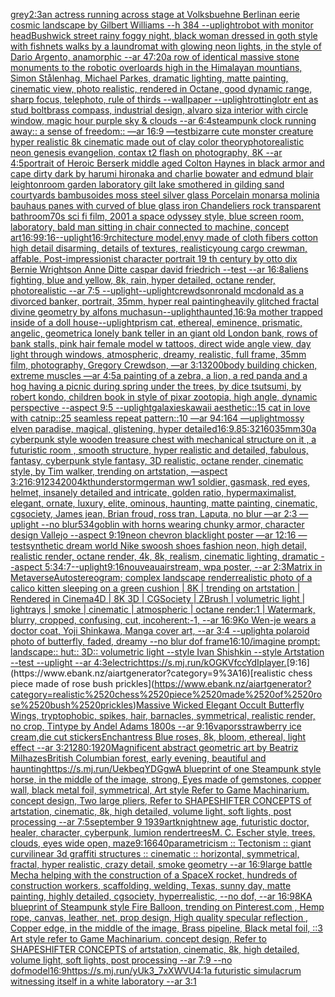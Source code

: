 [grey](https://www.ebank.nz/aiartgenerator?category=grey)[2:3](https://www.ebank.nz/aiartgenerator?category=2%3A3)[an actress running across stage at Volksbuehne Berlin](https://www.ebank.nz/aiartgenerator?category=an%2520actress%2520running%2520across%2520stage%2520at%2520Volksbuehne%2520Berlin)[an eerie cosmic landscape by Gilbert Williams --h 384 --uplight](https://www.ebank.nz/aiartgenerator?category=an%2520eerie%2520cosmic%2520landscape%2520by%2520Gilbert%2520Williams%2520--h%2520384%2520--uplight)[robot with monitor head](https://www.ebank.nz/aiartgenerator?category=robot%2520with%2520monitor%2520head)[Bushwick street rainy foggy night, black woman dressed in goth style with fishnets walks by a laundromat with glowing neon lights, in the style of Dario Argento, anamorphic --ar 47:20](https://www.ebank.nz/aiartgenerator?category=Bushwick%2520street%2520rainy%2520foggy%2520night%2C%2520black%2520woman%2520dressed%2520in%2520goth%2520style%2520with%2520fishnets%2520walks%2520by%2520a%2520laundromat%2520with%2520glowing%2520neon%2520lights%2C%2520in%2520the%2520style%2520of%2520Dario%2520Argento%2C%2520anamorphic%2520--ar%252047%3A20)[a row of identical massive stone monuments to the robotic overloards high in the Himalayan mountians, Simon Stålenhag, Michael Parkes, dramatic lighting, matte painting, cinematic view, photo realistic, rendered in Octane, good dynamic range, sharp focus, telephoto, rule of thirds --wallpaper --uplight](https://www.ebank.nz/aiartgenerator?category=a%2520row%2520of%2520identical%2520massive%2520stone%2520monuments%2520to%2520the%2520robotic%2520overloards%2520high%2520in%2520the%2520Himalayan%2520mountians%2C%2520Simon%2520St%C3%A5lenhag%2C%2520Michael%2520Parkes%2C%2520dramatic%2520lighting%2C%2520matte%2520painting%2C%2520cinematic%2520view%2C%2520photo%2520realistic%2C%2520rendered%2520in%2520Octane%2C%2520good%2520dynamic%2520range%2C%2520sharp%2520focus%2C%2520telephoto%2C%2520rule%2520of%2520thirds%2520--wallpaper%2520--uplight)[rotting](https://www.ebank.nz/aiartgenerator?category=rotting)[lotr ent as stud bolt](https://www.ebank.nz/aiartgenerator?category=lotr%2520ent%2520as%2520stud%2520bolt)[brass compass, industrial design, alvaro siza interior with circle window, magic hour purple sky & clouds --ar 6:4](https://www.ebank.nz/aiartgenerator?category=brass%2520compass%2C%2520industrial%2520design%2C%2520alvaro%2520siza%2520interior%2520with%2520circle%2520window%2C%2520magic%2520hour%2520purple%2520sky%2520%26%2520clouds%2520--ar%25206%3A4)[steampunk clock running away:: a sense of freedom:: —ar 16:9 —test](https://www.ebank.nz/aiartgenerator?category=steampunk%2520clock%2520running%2520away%3A%3A%2520a%2520sense%2520of%2520freedom%3A%3A%2520%E2%80%94ar%252016%3A9%2520%E2%80%94test)[bizarre cute monster creature hyper realistic 8k cinematic made out of clay color theory](https://www.ebank.nz/aiartgenerator?category=bizarre%2520cute%2520monster%2520creature%2520hyper%2520realistic%25208k%2520cinematic%2520made%2520out%2520of%2520clay%2520color%2520theory)[photorealistic neon genesis evangelion, contax t2 flash on photography, 8K --ar 4:5](https://www.ebank.nz/aiartgenerator?category=photorealistic%2520neon%2520genesis%2520evangelion%2C%2520contax%2520t2%2520flash%2520on%2520photography%2C%25208K%2520--ar%25204%3A5)[portrait of Heroic Berserk middle aged Colton Haynes  in black armor and cape dirty dark by harumi hironaka and charlie bowater and edmund blair leighton](https://www.ebank.nz/aiartgenerator?category=portrait%2520of%2520Heroic%2520Berserk%2520middle%2520aged%2520Colton%2520Haynes%2520%2520in%2520black%2520armor%2520and%2520cape%2520dirty%2520dark%2520by%2520harumi%2520hironaka%2520and%2520charlie%2520bowater%2520and%2520edmund%2520blair%2520leighton)[room garden laboratory  gilt lake  smothered in gilding sand courtyards bambusoides moss steel silver glass  Porcelain monarsa molinia bauhaus panes with  curved of blue glass iron Chandeliers  rock transparent bathroom](https://www.ebank.nz/aiartgenerator?category=room%2520garden%2520laboratory%2520%2520gilt%2520lake%2520%2520smothered%2520in%2520gilding%2520sand%2520courtyards%2520bambusoides%2520moss%2520steel%2520silver%2520glass%2520%2520Porcelain%2520monarsa%2520molinia%2520bauhaus%2520panes%2520with%2520%2520curved%2520of%2520blue%2520glass%2520iron%2520Chandeliers%2520%2520rock%2520transparent%2520bathroom)[70s sci fi film, 2001 a space odyssey style, blue screen room, laboratory, bald man sitting in chair connected to machine, concept art](https://www.ebank.nz/aiartgenerator?category=70s%2520sci%2520fi%2520film%2C%25202001%2520a%2520space%2520odyssey%2520style%2C%2520blue%2520screen%2520room%2C%2520laboratory%2C%2520bald%2520man%2520sitting%2520in%2520chair%2520connected%2520to%2520machine%2C%2520concept%2520art)[16:9](https://www.ebank.nz/aiartgenerator?category=16%3A9)[9:16](https://www.ebank.nz/aiartgenerator?category=9%3A16)[--uplight](https://www.ebank.nz/aiartgenerator?category=--uplight)[16:9](https://www.ebank.nz/aiartgenerator?category=16%3A9)[rchitecture model,envy made of cloth fibers cotton high detail disarming, details of textures, realistic](https://www.ebank.nz/aiartgenerator?category=rchitecture%2520model%2Cenvy%2520made%2520of%2520cloth%2520fibers%2520cotton%2520high%2520detail%2520disarming%2C%2520details%2520of%2520textures%2C%2520realistic)[young cargo crewman, affable. Post-impressionist character portrait 19 th century by otto dix Bernie Wrightson Anne Ditte caspar david friedrich --test --ar 16:8](https://www.ebank.nz/aiartgenerator?category=young%2520cargo%2520crewman%2C%2520affable.%2520Post-impressionist%2520character%2520portrait%252019%2520th%2520century%2520by%2520otto%2520dix%2520Bernie%2520Wrightson%2520Anne%2520Ditte%2520caspar%2520david%2520friedrich%2520--test%2520--ar%252016%3A8)[aliens fighting, blue and yellow, 8k, rain, hyper detailed, octane render, photorealistic --ar 7:5 --uplight](https://www.ebank.nz/aiartgenerator?category=aliens%2520fighting%2C%2520blue%2520and%2520yellow%2C%25208k%2C%2520rain%2C%2520hyper%2520detailed%2C%2520octane%2520render%2C%2520photorealistic%2520--ar%25207%3A5%2520--uplight)[--uplight](https://www.ebank.nz/aiartgenerator?category=--uplight)[crewdson](https://www.ebank.nz/aiartgenerator?category=crewdson)[ronald mcdonald as a divorced banker, portrait, 35mm, hyper real painting](https://www.ebank.nz/aiartgenerator?category=ronald%2520mcdonald%2520as%2520a%2520divorced%2520banker%2C%2520portrait%2C%252035mm%2C%2520hyper%2520real%2520painting)[heavily glitched fractal divine geometry by alfons mucha](https://www.ebank.nz/aiartgenerator?category=heavily%2520glitched%2520fractal%2520divine%2520geometry%2520by%2520alfons%2520mucha)[sun](https://www.ebank.nz/aiartgenerator?category=sun)[--uplight](https://www.ebank.nz/aiartgenerator?category=--uplight)[haunted,](https://www.ebank.nz/aiartgenerator?category=haunted%2C)[16:9](https://www.ebank.nz/aiartgenerator?category=16%3A9)[a mother trapped inside of a doll house](https://www.ebank.nz/aiartgenerator?category=a%2520mother%2520trapped%2520inside%2520of%2520a%2520doll%2520house)[--uplight](https://www.ebank.nz/aiartgenerator?category=--uplight)[prism cat, ethereal, eminence, prismatic, angelic, geometric](https://www.ebank.nz/aiartgenerator?category=prism%2520cat%2C%2520ethereal%2C%2520eminence%2C%2520prismatic%2C%2520angelic%2C%2520geometric)[a lonely bank teller in an giant old London bank, rows of bank stalls, pink hair female model w tattoos, direct wide angle view, day light through windows, atmospheric, dreamy, realistic, full frame, 35mm film, photography, Gregory Crewdson, —ar 3:1](https://www.ebank.nz/aiartgenerator?category=a%2520lonely%2520bank%2520teller%2520in%2520an%2520giant%2520old%2520London%2520bank%2C%2520rows%2520of%2520bank%2520stalls%2C%2520pink%2520hair%2520female%2520model%2520w%2520tattoos%2C%2520direct%2520wide%2520angle%2520view%2C%2520day%2520light%2520through%2520windows%2C%2520atmospheric%2C%2520dreamy%2C%2520realistic%2C%2520full%2520frame%2C%252035mm%2520film%2C%2520photography%2C%2520Gregory%2520Crewdson%2C%2520%E2%80%94ar%25203%3A1)[3200](https://www.ebank.nz/aiartgenerator?category=3200)[body building chicken, extreme muscles —ar 4:5](https://www.ebank.nz/aiartgenerator?category=body%2520building%2520chicken%2C%2520extreme%2520muscles%2520%E2%80%94ar%25204%3A5)[a painting of a zebra, a lion, a red panda and a hog having a picnic during spring under the trees, by dice tsutsumi, by robert kondo, children book in style of pixar zootopia, high angle, dynamic perspective --aspect 9:5 --uplight](https://www.ebank.nz/aiartgenerator?category=a%2520painting%2520of%2520a%2520zebra%2C%2520a%2520lion%2C%2520a%2520red%2520panda%2520and%2520a%2520hog%2520having%2520a%2520picnic%2520during%2520spring%2520under%2520the%2520trees%2C%2520by%2520dice%2520tsutsumi%2C%2520by%2520robert%2520kondo%2C%2520children%2520book%2520in%2520style%2520of%2520pixar%2520zootopia%2C%2520high%2520angle%2C%2520dynamic%2520perspective%2520--aspect%25209%3A5%2520--uplight)[galaxies](https://www.ebank.nz/aiartgenerator?category=galaxies)[kawaii aesthetic::15 cat in love with catnip::25 seamless repeat pattern::10  —ar 94:164 —uplight](https://www.ebank.nz/aiartgenerator?category=kawaii%2520aesthetic%3A%3A15%2520cat%2520in%2520love%2520with%2520catnip%3A%3A25%2520seamless%2520repeat%2520pattern%3A%3A10%2520%2520%E2%80%94ar%252094%3A164%2520%E2%80%94uplight)[mossy elven paradise, magical, glistening, hyper detailed](https://www.ebank.nz/aiartgenerator?category=mossy%2520elven%2520paradise%2C%2520magical%2C%2520glistening%2C%2520hyper%2520detailed)[16:9](https://www.ebank.nz/aiartgenerator?category=16%3A9)[.8](https://www.ebank.nz/aiartgenerator?category=.8)[5:3](https://www.ebank.nz/aiartgenerator?category=5%3A3)[2160](https://www.ebank.nz/aiartgenerator?category=2160)[35mm](https://www.ebank.nz/aiartgenerator?category=35mm)[30](https://www.ebank.nz/aiartgenerator?category=30)[a cyberpunk style wooden treasure chest with mechanical structure on it , a futuristic room , smooth structure, hyper realistic and detailed, fabulous, fantasy, cyberpunk style fantasy, 3D realistic, octane render, cinematic style, by Tim walker, trending on artstation, —aspect 3:2](https://www.ebank.nz/aiartgenerator?category=a%2520cyberpunk%2520style%2520wooden%2520treasure%2520chest%2520with%2520mechanical%2520structure%2520on%2520it%2520%2C%2520a%2520futuristic%2520room%2520%2C%2520smooth%2520structure%2C%2520hyper%2520realistic%2520and%2520detailed%2C%2520fabulous%2C%2520fantasy%2C%2520cyberpunk%2520style%2520fantasy%2C%25203D%2520realistic%2C%2520octane%2520render%2C%2520cinematic%2520style%2C%2520by%2520Tim%2520walker%2C%2520trending%2520on%2520artstation%2C%2520%E2%80%94aspect%25203%3A2)[16:9](https://www.ebank.nz/aiartgenerator?category=16%3A9)[1234200](https://www.ebank.nz/aiartgenerator?category=1234200)[4k](https://www.ebank.nz/aiartgenerator?category=4k)[thunderstorm](https://www.ebank.nz/aiartgenerator?category=thunderstorm)[german ww1 soldier, gasmask, red eyes, helmet, insanely detailed and intricate, golden ratio, hypermaximalist, elegant, ornate, luxury, elite, ominous, haunting, matte painting, cinematic, cgsociety, James jean, Brian froud, ross tran, Laputa, no blur —ar 2:3 —uplight --no blur](https://www.ebank.nz/aiartgenerator?category=german%2520ww1%2520soldier%2C%2520gasmask%2C%2520red%2520eyes%2C%2520helmet%2C%2520insanely%2520detailed%2520and%2520intricate%2C%2520golden%2520ratio%2C%2520hypermaximalist%2C%2520elegant%2C%2520ornate%2C%2520luxury%2C%2520elite%2C%2520ominous%2C%2520haunting%2C%2520matte%2520painting%2C%2520cinematic%2C%2520cgsociety%2C%2520James%2520jean%2C%2520Brian%2520froud%2C%2520ross%2520tran%2C%2520Laputa%2C%2520no%2520blur%2520%E2%80%94ar%25202%3A3%2520%E2%80%94uplight%2520--no%2520blur)[534](https://www.ebank.nz/aiartgenerator?category=534)[goblin with horns wearing chunky armor, character design   Vallejo  --aspect 9:19](https://www.ebank.nz/aiartgenerator?category=goblin%2520with%2520horns%2520wearing%2520chunky%2520armor%2C%2520character%2520design%2520%2520%2520Vallejo%2520%2520--aspect%25209%3A19)[neon chevron blacklight poster —ar 12:16 —test](https://www.ebank.nz/aiartgenerator?category=neon%2520chevron%2520blacklight%2520poster%2520%E2%80%94ar%252012%3A16%2520%E2%80%94test)[synthetic dream world Nike swoosh shoes fashion neon, high detail, realistic render, octane render, 4k, 8k, realism, cinematic lighting, dramatic --aspect 5:3](https://www.ebank.nz/aiartgenerator?category=synthetic%2520dream%2520world%2520Nike%2520swoosh%2520shoes%2520fashion%2520neon%2C%2520high%2520detail%2C%2520realistic%2520render%2C%2520octane%2520render%2C%25204k%2C%25208k%2C%2520realism%2C%2520cinematic%2520lighting%2C%2520dramatic%2520--aspect%25205%3A3)[4:7](https://www.ebank.nz/aiartgenerator?category=4%3A7)[--uplight](https://www.ebank.nz/aiartgenerator?category=--uplight)[9:16](https://www.ebank.nz/aiartgenerator?category=9%3A16)[nouveau](https://www.ebank.nz/aiartgenerator?category=nouveau)[airstream, wpa poster, --ar 2:3](https://www.ebank.nz/aiartgenerator?category=airstream%2C%2520wpa%2520poster%2C%2520--ar%25202%3A3)[Matrix in Metaverse](https://www.ebank.nz/aiartgenerator?category=Matrix%2520in%2520Metaverse)[Autostereogram; complex landscape render](https://www.ebank.nz/aiartgenerator?category=Autostereogram%3B%2520complex%2520landscape%2520render)[realistic photo of a calico kitten sleeping on a green cushion | 8K | trending on artstation | Rendered in Cinema4D | 8K 3D | CGSociety | ZBrush | volumetric light | lightrays | smoke | cinematic | atmospheric | octane render:1 | Watermark, blurry, cropped, confusing, cut, incoherent:-1, --ar 16:9](https://www.ebank.nz/aiartgenerator?category=realistic%2520photo%2520of%2520a%2520calico%2520kitten%2520sleeping%2520on%2520a%2520green%2520cushion%2520%7C%25208K%2520%7C%2520trending%2520on%2520artstation%2520%7C%2520Rendered%2520in%2520Cinema4D%2520%7C%25208K%25203D%2520%7C%2520CGSociety%2520%7C%2520ZBrush%2520%7C%2520volumetric%2520light%2520%7C%2520lightrays%2520%7C%2520smoke%2520%7C%2520cinematic%2520%7C%2520atmospheric%2520%7C%2520octane%2520render%3A1%2520%7C%2520Watermark%2C%2520blurry%2C%2520cropped%2C%2520confusing%2C%2520cut%2C%2520incoherent%3A-1%2C%2520--ar%252016%3A9)[Ko Wen-je wears a doctor coat, Yoji Shinkawa, Manga cover art, --ar 3:4 --uplight](https://www.ebank.nz/aiartgenerator?category=Ko%2520Wen-je%2520wears%2520a%2520doctor%2520coat%2C%2520Yoji%2520Shinkawa%2C%2520Manga%2520cover%2520art%2C%2520--ar%25203%3A4%2520--uplight)[a polaroid photo of butterfly, faded, dreamy --no blur dof frame](https://www.ebank.nz/aiartgenerator?category=a%2520polaroid%2520photo%2520of%2520butterfly%2C%2520faded%2C%2520dreamy%2520--no%2520blur%2520dof%2520frame)[16:10](https://www.ebank.nz/aiartgenerator?category=16%3A10)[/imagine prompt: landscape:: hut:: 3D:: volumetric light --style Ivan Shishkin --style Artstation --test --uplight --ar 4:3](https://www.ebank.nz/aiartgenerator?category=/imagine%2520prompt%3A%2520landscape%3A%3A%2520hut%3A%3A%25203D%3A%3A%2520volumetric%2520light%2520--style%2520Ivan%2520Shishkin%2520--style%2520Artstation%2520--test%2520--uplight%2520--ar%25204%3A3)[electric](https://www.ebank.nz/aiartgenerator?category=electric)[<https://s.mj.run/kOGKVfccYdI>](https://www.ebank.nz/aiartgenerator?category=%3Chttps%3A//s.mj.run/kOGKVfccYdI%3E)[player.](https://www.ebank.nz/aiartgenerator?category=player.)[9:16](https://www.ebank.nz/aiartgenerator?category=9%3A16)[realistic chess piece made of rose bush prickles](https://www.ebank.nz/aiartgenerator?category=realistic%2520chess%2520piece%2520made%2520of%2520rose%2520bush%2520prickles)[Massive Wicked Elegant Occult Butterfly Wings, tryptophobic, spikes, hair, barnacles, symmetrical, realistic render, no crop, Tintype by Andel Adams 1800s --ar 9:16](https://www.ebank.nz/aiartgenerator?category=Massive%2520Wicked%2520Elegant%2520Occult%2520Butterfly%2520Wings%2C%2520tryptophobic%2C%2520spikes%2C%2520hair%2C%2520barnacles%2C%2520symmetrical%2C%2520realistic%2520render%2C%2520no%2520crop%2C%2520Tintype%2520by%2520Andel%2520Adams%25201800s%2520--ar%25209%3A16)[vapors](https://www.ebank.nz/aiartgenerator?category=vapors)[strawberry ice cream,die cut stickers](https://www.ebank.nz/aiartgenerator?category=strawberry%2520ice%2520cream%2Cdie%2520cut%2520stickers)[Enchantress Blue roses, 8k, bloom, ethereal, light effect --ar 3:2](https://www.ebank.nz/aiartgenerator?category=Enchantress%2520Blue%2520roses%2C%25208k%2C%2520bloom%2C%2520ethereal%2C%2520light%2520effect%2520--ar%25203%3A2)[1280:1920](https://www.ebank.nz/aiartgenerator?category=1280%3A1920)[Magnificent abstract geometric art by Beatriz Milhazes](https://www.ebank.nz/aiartgenerator?category=Magnificent%2520abstract%2520geometric%2520art%2520by%2520Beatriz%2520Milhazes)[British Columbian forest, early evening, beautiful and haunting](https://www.ebank.nz/aiartgenerator?category=British%2520Columbian%2520forest%2C%2520early%2520evening%2C%2520beautiful%2520and%2520haunting)[<https://s.mj.run/UekbeqYDGgw>](https://www.ebank.nz/aiartgenerator?category=%3Chttps%3A//s.mj.run/UekbeqYDGgw%3E)[A blueprint of one Steampunk style horse,   in the middle of the image,   strong, Eyes made of gemstones, copper wall, black metal foil, symmetrical,  Art style Refer to Game Machinarium.  concept design, Two large pliers, Refer to SHAPESHIFTER CONCEPTS  of artstation, cinematic,  8k, high detailed,  volume light,  soft lights,  post processing    --ar 7:5](https://www.ebank.nz/aiartgenerator?category=A%2520blueprint%2520of%2520one%2520Steampunk%2520style%2520horse%2C%2520%2520%2520in%2520the%2520middle%2520of%2520the%2520image%2C%2520%2520%2520strong%2C%2520Eyes%2520made%2520of%2520gemstones%2C%2520copper%2520wall%2C%2520black%2520metal%2520foil%2C%2520symmetrical%2C%2520%2520Art%2520style%2520Refer%2520to%2520Game%2520Machinarium.%2520%2520concept%2520design%2C%2520Two%2520large%2520pliers%2C%2520Refer%2520to%2520SHAPESHIFTER%2520CONCEPTS%2520%2520of%2520artstation%2C%2520cinematic%2C%2520%25208k%2C%2520high%2520detailed%2C%2520%2520volume%2520light%2C%2520%2520soft%2520lights%2C%2520%2520post%2520processing%2520%2520%2520%2520--ar%25207%3A5)[september 9 1939](https://www.ebank.nz/aiartgenerator?category=september%25209%25201939)[art](https://www.ebank.nz/aiartgenerator?category=art)[knight](https://www.ebank.nz/aiartgenerator?category=knight)[new age, futuristic doctor, healer, character, cyberpunk, lumion render](https://www.ebank.nz/aiartgenerator?category=new%2520age%2C%2520futuristic%2520doctor%2C%2520healer%2C%2520character%2C%2520cyberpunk%2C%2520lumion%2520render)[trees](https://www.ebank.nz/aiartgenerator?category=trees)[M. C. Escher style, trees, clouds, eyes wide open, maze](https://www.ebank.nz/aiartgenerator?category=M.%2520C.%2520Escher%2520style%2C%2520trees%2C%2520clouds%2C%2520eyes%2520wide%2520open%2C%2520maze)[9:16](https://www.ebank.nz/aiartgenerator?category=9%3A16)[640](https://www.ebank.nz/aiartgenerator?category=640)[parametricism :: Tectonism :: giant curvilinear 3d graffiti structures :: cinematic :: horizontal, symmetrical, fractal, hyper realistic, crazy detail, smoke geometry --ar 16:9](https://www.ebank.nz/aiartgenerator?category=parametricism%2520%3A%3A%2520Tectonism%2520%3A%3A%2520giant%2520curvilinear%25203d%2520graffiti%2520structures%2520%3A%3A%2520cinematic%2520%3A%3A%2520horizontal%2C%2520symmetrical%2C%2520fractal%2C%2520hyper%2520realistic%2C%2520crazy%2520detail%2C%2520smoke%2520geometry%2520--ar%252016%3A9)[large battle Mecha helping with the construction of a SpaceX rocket, hundreds of construction workers, scaffolding, welding, Texas, sunny day, matte painting, highly detailed, cgsociety, hyperrealistic, --no dof, --ar 16:9](https://www.ebank.nz/aiartgenerator?category=large%2520battle%2520Mecha%2520helping%2520with%2520the%2520construction%2520of%2520a%2520SpaceX%2520rocket%2C%2520hundreds%2520of%2520construction%2520workers%2C%2520scaffolding%2C%2520welding%2C%2520Texas%2C%2520sunny%2520day%2C%2520matte%2520painting%2C%2520highly%2520detailed%2C%2520cgsociety%2C%2520hyperrealistic%2C%2520--no%2520dof%2C%2520--ar%252016%3A9)[8K](https://www.ebank.nz/aiartgenerator?category=8K)[A blueprint of Steampunk style Fire Balloon,  trending on Pinterest.com  , Hemp rope, canvas, leather, net, prop design, High quality specular reflection , Copper  edge, in the middle of the image, Brass pipeline,  Black metal foil,  ::3  Art style refer to Game Machinarium.  concept design, Refer to SHAPESHIFTER CONCEPTS  of artstation, cinematic,  8k, high detailed,  volume light,  soft lights,  post processing    --ar 7:9   --no dof](https://www.ebank.nz/aiartgenerator?category=A%2520blueprint%2520of%2520Steampunk%2520style%2520Fire%2520Balloon%2C%2520%2520trending%2520on%2520Pinterest.com%2520%2520%2C%2520Hemp%2520rope%2C%2520canvas%2C%2520leather%2C%2520net%2C%2520prop%2520design%2C%2520High%2520quality%2520specular%2520reflection%2520%2C%2520Copper%2520%2520edge%2C%2520in%2520the%2520middle%2520of%2520the%2520image%2C%2520Brass%2520pipeline%2C%2520%2520Black%2520metal%2520foil%2C%2520%2520%3A%3A3%2520%2520Art%2520style%2520refer%2520to%2520Game%2520Machinarium.%2520%2520concept%2520design%2C%2520Refer%2520to%2520SHAPESHIFTER%2520CONCEPTS%2520%2520of%2520artstation%2C%2520cinematic%2C%2520%25208k%2C%2520high%2520detailed%2C%2520%2520volume%2520light%2C%2520%2520soft%2520lights%2C%2520%2520post%2520processing%2520%2520%2520%2520--ar%25207%3A9%2520%2520%2520--no%2520dof)[model](https://www.ebank.nz/aiartgenerator?category=model)[16:9](https://www.ebank.nz/aiartgenerator?category=16%3A9)[<https://s.mj.run/yUk3_7xXWVU>](https://www.ebank.nz/aiartgenerator?category=%3Chttps%3A//s.mj.run/yUk3_7xXWVU%3E)[4:1](https://www.ebank.nz/aiartgenerator?category=4%3A1)[a futuristic simulacrum witnessing itself in a white laboratory --ar 3:1](https://www.ebank.nz/aiartgenerator?category=a%2520futuristic%2520simulacrum%2520witnessing%2520itself%2520in%2520a%2520white%2520laboratory%2520--ar%25203%3A1)